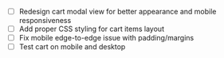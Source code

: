- [ ] Redesign cart modal view for better appearance and mobile responsiveness
- [ ] Add proper CSS styling for cart items layout
- [ ] Fix mobile edge-to-edge issue with padding/margins
- [ ] Test cart on mobile and desktop
